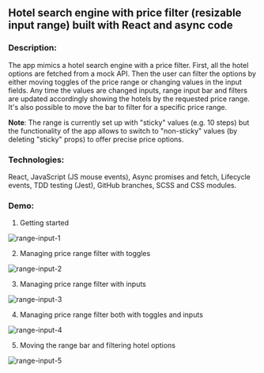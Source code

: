 ## Hotel search engine with price filter (resizable input range) built with React and async code
### Description: 
The app mimics a hotel search engine with a price filter. First, all the hotel options are fetched from a mock API. Then the user can filter the options by either moving toggles of the price range or changing values in the input fields. Any time the values are changed inputs, range input bar and filters are updated accordingly showing the hotels by the requested price range. It's also possible to move the bar to filter for a specific price range. 

**Note**: The range is currently set up with "sticky" values (e.g. 10 steps) but the functionality of the app allows to switch to "non-sticky" values (by deleting "sticky" props) to offer precise price options.

### Technologies: 
React, JavaScript (JS mouse events), Async promises and fetch, Lifecycle events, TDD testing (Jest), GitHub branches, SCSS and CSS modules.

### Demo:
1. Getting started

![range-input-1](https://user-images.githubusercontent.com/66952678/100886145-61375400-34ab-11eb-9667-a409cdca8f3f.gif)

2. Managing price range filter with toggles 

![range-input-2](https://user-images.githubusercontent.com/66952678/100886828-2eda2680-34ac-11eb-8e76-b8e41ea17443.gif)

3. Managing price range filter with inputs

![range-input-3](https://user-images.githubusercontent.com/66952678/100887455-e7a06580-34ac-11eb-95f2-69dc77dee3fc.gif)

4. Managing price range filter both with toggles and inputs

![range-input-4](https://user-images.githubusercontent.com/66952678/100887725-33eba580-34ad-11eb-97f1-8c11b0ae9fb3.gif)

5. Moving the range bar and filtering hotel options

![range-input-5](https://user-images.githubusercontent.com/66952678/100888247-cb50f880-34ad-11eb-8a54-303b21fbc926.gif)

